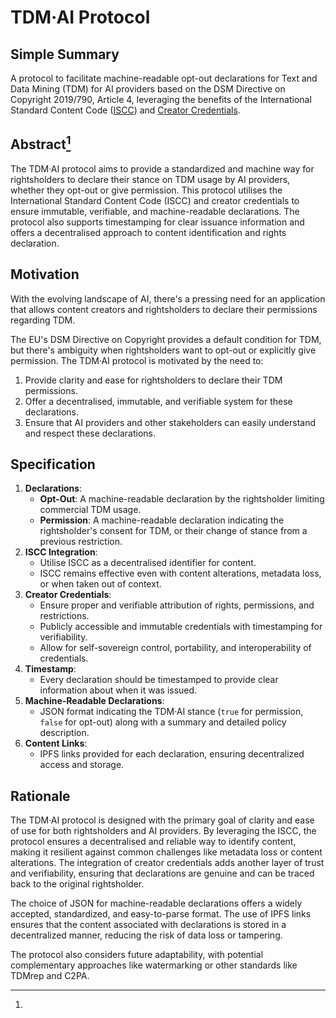 # TDM·AI Protocol

## Simple Summary

A protocol to facilitate machine-readable opt-out declarations for Text and Data Mining (TDM) for AI providers based on the DSM Directive on Copyright 2019/790, Article 4, leveraging the benefits of the International Standard Content Code ([ISCC](https://iscc.codes)) and [Creator Credentials](https://docs.creatorcredentials.com/).

## Abstract[^1]

The TDM·AI protocol aims to provide a standardized and machine way for rightsholders to declare their stance on TDM usage by AI providers, whether they opt-out or give permission. This protocol utilises the International Standard Content Code (ISCC) and creator credentials to ensure immutable, verifiable, and machine-readable declarations. The protocol also supports timestamping for clear issuance information and offers a decentralised approach to content identification and rights declaration.

## Motivation

With the evolving landscape of AI, there's a pressing need for an application that allows content creators and rightsholders to declare their permissions regarding TDM.&#x20;

The EU's DSM Directive on Copyright provides a default condition for TDM, but there's ambiguity when rightsholders want to opt-out or explicitly give permission. The TDM·AI protocol is motivated by the need to:

1. Provide clarity and ease for rightsholders to declare their TDM permissions.
2. Offer a decentralised, immutable, and verifiable system for these declarations.
3. Ensure that AI providers and other stakeholders can easily understand and respect these declarations.

## Specification

1. **Declarations**:
   * **Opt-Out**: A machine-readable declaration by the rightsholder limiting commercial TDM usage.
   * **Permission**: A machine-readable declaration indicating the rightsholder's consent for TDM, or their change of stance from a previous restriction.
2. **ISCC Integration**:
   * Utilise ISCC as a decentralised identifier for content.
   * ISCC remains effective even with content alterations, metadata loss, or when taken out of context.
3. **Creator Credentials**:
   * Ensure proper and verifiable attribution of rights, permissions, and restrictions.
   * Publicly accessible and immutable credentials with timestamping for verifiability.
   * Allow for self-sovereign control, portability, and interoperability of credentials.
4. **Timestamp**:
   * Every declaration should be timestamped to provide clear information about when it was issued.
5. **Machine-Readable Declarations**:
   * JSON format indicating the TDM·AI stance (`true` for permission, `false` for opt-out) along with a summary and detailed policy description.
6. **Content Links**:
   * IPFS links provided for each declaration, ensuring decentralized access and storage.

## Rationale

The TDM·AI protocol is designed with the primary goal of clarity and ease of use for both rightsholders and AI providers. By leveraging the ISCC, the protocol ensures a decentralised and reliable way to identify content, making it resilient against common challenges like metadata loss or content alterations. The integration of creator credentials adds another layer of trust and verifiability, ensuring that declarations are genuine and can be traced back to the original rightsholder.

The choice of JSON for machine-readable declarations offers a widely accepted, standardized, and easy-to-parse format. The use of IPFS links ensures that the content associated with declarations is stored in a decentralized manner, reducing the risk of data loss or tampering.

The protocol also considers future adaptability, with potential complementary approaches like watermarking or other standards like TDMrep and C2PA.

[^1]: 
